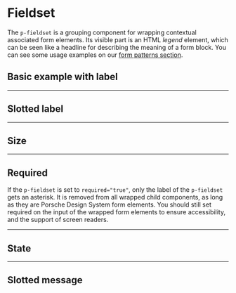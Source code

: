 # Fieldset

The `p-fieldset` is a grouping component for wrapping contextual associated form elements. Its visible part is an HTML
_legend_ element, which can be seen like a headline for describing the meaning of a form block. You can see some usage
examples on our [form patterns section](patterns/forms/resources).

<TableOfContents></TableOfContents>

## Basic example with label

<Playground :markup="withLabelMarkup" :config="config"></Playground>

---

## Slotted label

<Playground :markup="slottedLabelMarkup" :config="config"></Playground>

---

## Size

<Playground :markup="labelSizeMarkup" :config="config">
  <SelectOptions v-model="labelSize" :values="labelSizes" name="labelSize"></SelectOptions>
</Playground>

---

## Required

If the `p-fieldset` is set to `required="true"`, only the label of the `p-fieldset` gets an asterisk. It is removed from
all wrapped child components, as long as they are Porsche Design System form elements. You should still set required on
the input of the wrapped form elements to ensure accessibility, and the support of screen readers.

<Playground :markup="requiredMarkup" :config="config"></Playground>

---

## State

<Playground :markup="stateMarkup" :config="config">
  <SelectOptions v-model="state" :values="states" name="state"></SelectOptions>
</Playground>

---

## Slotted message

<Playground :markup="slottedMessageMarkup" :config="config">
  <SelectOptions v-model="slottedMessage" :values="slottedMessages" name="state"></SelectOptions>
</Playground>

<script lang="ts">
import Vue from 'vue';
import Component from 'vue-class-component';
import { FIELDSET_LABEL_SIZES } from './../fieldset/fieldset-utils';
import { FORM_STATES } from '../../utils'; 

@Component
export default class Code extends Vue {
  config = { spacing: 'block', themeable: true }; 
  
  withLabelMarkup =
`<p-fieldset label="Some legend label">
  <p-text-field-wrapper label="Some label">
    <input type="text" name="some-name" />
  </p-text-field-wrapper>
</p-fieldset>`;

  slottedLabelMarkup =
`<p-fieldset>
  <span slot="label">Some legend label</span>
  <p-text-field-wrapper label="Some label">
    <input type="text" name="some-name" />
  </p-text-field-wrapper>
</p-fieldset>`;

  labelSize = 'small';
  labelSizes = FIELDSET_LABEL_SIZES;
  get labelSizeMarkup() {
    return `<p-fieldset label="Some legend label" label-size=${this.labelSize}>
  <p-text-field-wrapper label="Some label">
    <input type="text" name="some-name" />
  </p-text-field-wrapper>
</p-fieldset>`;
  }

  requiredMarkup =
`<p-fieldset label="Some legend label" required="true">
  <p-text-field-wrapper label="Some label">
    <input type="text" name="some-name" required />
  </p-text-field-wrapper>
</p-fieldset>`;

  state = 'error';
  states = FORM_STATES;
  get stateMarkup() {
    const message = this.state === 'error' ? 'Some error message' : 'Some success message';
    const attr = `state="${this.state}" message="${message}"`;
    return `<p-fieldset label="Some legend label" ${attr} class="state-markup">
  <p-text-field-wrapper label="Some label" state="${this.state}">
    <input type="text" name="some-name" />
  </p-text-field-wrapper>
  <p-checkbox-wrapper label="Some label" hide-label="false" state="${this.state}">
   <input type="checkbox" name="some-name" />
  </p-checkbox-wrapper>
  <p-checkbox-wrapper label="Some label" hide-label="false" state="${this.state}">
    <input type="checkbox" name="some-name" />
  </p-checkbox-wrapper>
</p-fieldset>`;
  }

  slottedMessage = 'error';
  slottedMessages = FORM_STATES;
  get slottedMessageMarkup() {
    const content = this.slottedMessage === 'error' ? 'Some error message' : 'Some success message';
    return `<p-fieldset label="Some legend label" state=${this.slottedMessage}>
  <p-text-field-wrapper label="Some label" state=${this.slottedMessage}>
    <input type="text" name="some-name" />
  </p-text-field-wrapper>
  <span slot="message">${content}</span>
</p-fieldset>`;
  }
}
</script>

<style scoped lang="scss">
  @import '@porsche-design-system/components-js/styles';

  .state-markup > * {
    margin-top: $pds-spacing-static-medium;
  }

  :deep(p-checkbox-wrapper) {
    margin-top: $pds-spacing-static-medium;
  }
</style>
